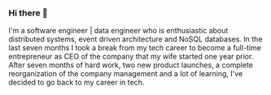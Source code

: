 ### Hi there 👋

I'm a software engineer | data engineer who is enthusiastic about distributed systems, event driven architecture and NoSQL databases.
In the last seven months I took a break from my tech career to become a full-time entrepreneur as CEO of the company that my wife started one year prior. After seven months of hard work, two new product launches, a complete reorganization of the company management and a lot of learning, I've decided to go back to my career in tech.

<!--
**carlos-medina/carlos-medina** is a ✨ _special_ ✨ repository because its `README.md` (this file) appears on your GitHub profile.

Here are some ideas to get you started:

- 🔭 I’m currently working on ...
- 🌱 I’m currently learning ...
- 👯 I’m looking to collaborate on ...
- 🤔 I’m looking for help with ...
- 💬 Ask me about ...
- 📫 How to reach me: ...
- 😄 Pronouns: ...
- ⚡ Fun fact: ...
-->
